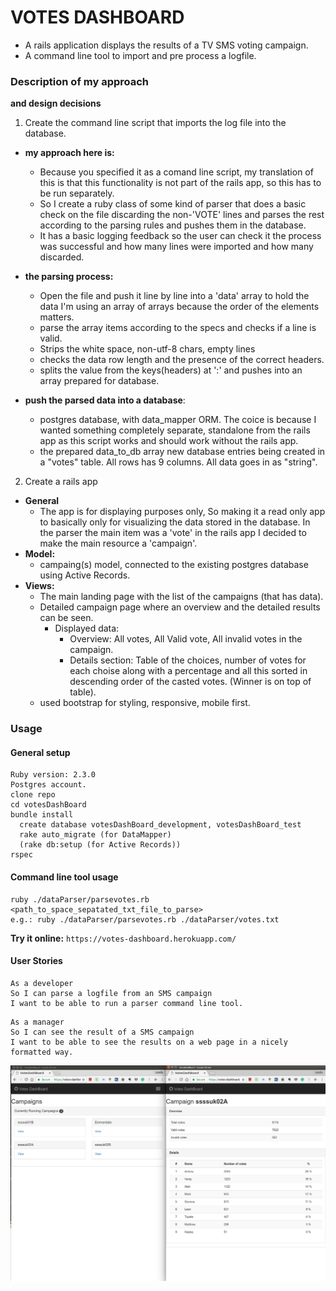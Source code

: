 # VOTES DASHBOARD

* A rails application displays the results of a TV SMS voting campaign.
* A command line tool to import and pre process a logfile.

### Description of my approach
**and design decisions**

1. Create the command line script that imports the log file into the database.  

  - **my approach here is:**
    - Because you specified it as a comand line script, my translation of this is that this functionality is not part of the rails app, so this has to be run separately.  
    - So I create a ruby class of some kind of parser that does a basic check on the file discarding the non-'VOTE' lines and parses the rest according to the parsing rules and pushes them in the database.
    - It has a basic logging feedback so the user can check it the process was successful and how many lines were imported and how many discarded.    

  - **the parsing process:**
    - Open the file and push it line by line into a 'data' array to hold the data I'm using an array of arrays because the order of the elements matters.
    - parse the array items according to the specs and checks if a line is valid.
    - Strips the white space, non-utf-8 chars, empty lines
    - checks the data row length and the presence of the correct headers.
    - splits the value from the keys(headers) at ':' and pushes into an array prepared for database.

  - **push the parsed data into a database**:
    - postgres database, with data_mapper ORM. The coice is because I wanted something completely separate, standalone from the rails app as this script works and should work without the rails app.
    - the prepared data_to_db array new database entries being created in a "votes" table. All rows has 9 columns. All data goes in as "string".

2. Create a rails app

  - **General**
    - The app is for displaying purposes only, So making it a read only app to basically only for visualizing the data stored in the database.
 In the parser the main item was a 'vote' in the rails app I decided to make the main resource a 'campaign'.
 - **Model:**
    - campaing(s) model, connected to the existing postgres database using Active Records.
  - **Views:**
    - The main landing page with the list of the campaigns (that has data).
    - Detailed campaign page where an overview and the detailed results can be seen.
      - Displayed data:
        - Overview: All votes, All Valid vote, All invalid votes in the campaign.
        - Details section: Table of the choices, number of votes for each choise along with a percentage and all this sorted in descending order of the casted votes. (Winner is on top of table).
    - used bootstrap for styling, responsive, mobile first.


### Usage

#### General setup
```
Ruby version: 2.3.0
Postgres account.
clone repo
cd votesDashBoard
bundle install
  create database votesDashBoard_development, votesDashBoard_test
  rake auto_migrate (for DataMapper)
  (rake db:setup (for Active Records))  
rspec

```
#### Command line tool usage
```
ruby ./dataParser/parsevotes.rb <path_to_space_sepatated_txt_file_to_parse>
e.g.: ruby ./dataParser/parsevotes.rb ./dataParser/votes.txt
```

**Try it online:** `https://votes-dashboard.herokuapp.com/`

#### User Stories

```
As a developer
So I can parse a logfile from an SMS campaign
I want to be able to run a parser command line tool.
```

```
As a manager
So I can see the result of a SMS campaign
I want to be able to see the results on a web page in a nicely formatted way.

```
![views](./public/votesDashBoard.png)
